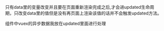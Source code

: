 只有data里的变量改变并且要在页面重新渲染完成之后,才会进updated生命周期，只改变data里的值但是没有再页面上渲染该值的话并不会触发updated方法。

组件中vuex的异步数据我放在updated里面进行处理